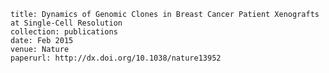 
    title: Dynamics of Genomic Clones in Breast Cancer Patient Xenografts at Single-Cell Resolution
    collection: publications
    date: Feb 2015
    venue: Nature
    paperurl: http://dx.doi.org/10.1038/nature13952
    